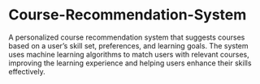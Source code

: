 # Course-Recommendation-System
A personalized course recommendation system that suggests courses based on a user’s skill set, preferences, and learning goals. The system uses machine learning algorithms to match users with relevant courses, improving the learning experience and helping users enhance their skills effectively.
